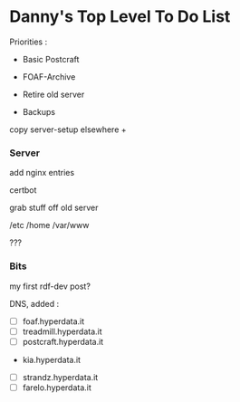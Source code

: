 # Danny's Top Level To Do List

Priorities :

- Basic Postcraft
- FOAF-Archive
- Retire old server

- Backups

copy server-setup elsewhere +

### Server

add nginx entries

certbot

grab stuff off old server

/etc
/home
/var/www

???

### Bits

my first rdf-dev post?

DNS, added :

- [ ] foaf.hyperdata.it
- [ ] treadmill.hyperdata.it
- [ ] postcraft.hyperdata.it
- kia.hyperdata.it
- [ ] strandz.hyperdata.it
- [ ] farelo.hyperdata.it
